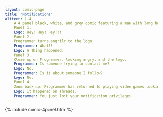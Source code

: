 ```yaml
---
layout: comic-page
title: "Notifications"
alttext: |-4 
    A 4 panel black, white, and grey comic featuring a man with long hair, a beard, and glasses (Programmer) sitting on a couch playing video games. An Instagram logo with a notification icon stands on the back of the couch.
    Panel 1.
    Logo: Hey! Hey! Hey!!!
    Panel 2.
    Programmer turns angrily to the logo.
    Programmer: What?!
    Logo: A thing happened.
    Panel 3.
    Close up on Programmer, looking angry, and the logo.
    Programmer: Is someone trying to contact me?
    Logo: No.
    Programmer: Is it about someone I follow?
    Logo: No.
    Panel 4.
    Zoom back up. Programmer has returned to playing video games looking annoyed.
    Logo: It happened on Threads.
    Programmer: You just lost your notification privileges.
---
```

{% include comic-4panel.html %}
